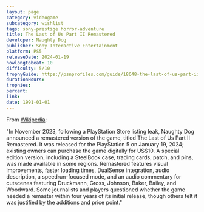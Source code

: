 ```yaml
---
layout: page
category: videogame
subcategory: wishlist
tags: sony-prestige horror-adventure
title: The Last of Us Part II Remastered
developer: Naughty Dog
publisher: Sony Interactive Entertainment
platform: PS5
releaseDate: 2024-01-19
howlongtobeat: 10
difficulty: 5/10
trophyGuide: https://psnprofiles.com/guide/18648-the-last-of-us-part-ii-remastered-no-return-dlc-trophy-guide
durationHours:
trophies:
percent:
link:
date: 1991-01-01
---
```


From [Wikipedia](https://en.wikipedia.org/wiki/The_Last_of_Us_Part_II#Remaster):

"In November 2023, following a PlayStation Store listing leak, Naughty Dog announced a remastered version of the game, titled The Last of Us Part II Remastered. It was released for the PlayStation 5 on January 19, 2024; existing owners can purchase the game digitally for US$10. A special edition version, including a SteelBook case, trading cards, patch, and pins, was made available in some regions. Remastered features visual improvements, faster loading times, DualSense integration, audio description, a speedrun-focused mode, and an audio commentary for cutscenes featuring Druckmann, Gross, Johnson, Baker, Bailey, and Woodward. Some journalists and players questioned whether the game needed a remaster within four years of its initial release, though others felt it was justified by the additions and price point."
